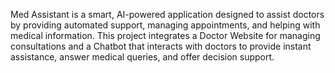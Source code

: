 Med Assistant is a smart, AI-powered application designed to assist doctors by providing automated support, managing appointments, and helping with medical information. 
This project integrates a Doctor Website for managing consultations and a Chatbot that interacts with doctors to provide instant assistance, answer medical queries, and offer decision support.
